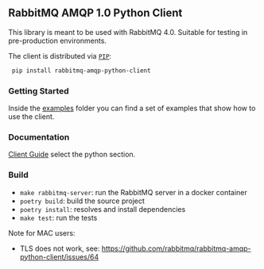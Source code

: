 ## RabbitMQ AMQP 1.0 Python Client
This library is meant to be used with RabbitMQ 4.0. Suitable for testing in pre-production environments.

The client is distributed via [`PIP`](https://pypi.org/project/rabbitmq-amqp-python-client/):
```bash
 pip install rabbitmq-amqp-python-client
```

### Getting Started    

Inside the [examples](./examples) folder you can find a set of examples that show how to use the client.


### Documentation

[Client Guide](https://www.rabbitmq.com/client-libraries/amqp-client-libraries) select the python section.


### Build

- `make rabbitmq-server`: run the RabbitMQ server in a docker container
- `poetry build`: build the source project
- `poetry install`: resolves and install dependencies
- `make test`: run the tests

Note for MAC users:
- TLS does not work, see: https://github.com/rabbitmq/rabbitmq-amqp-python-client/issues/64







